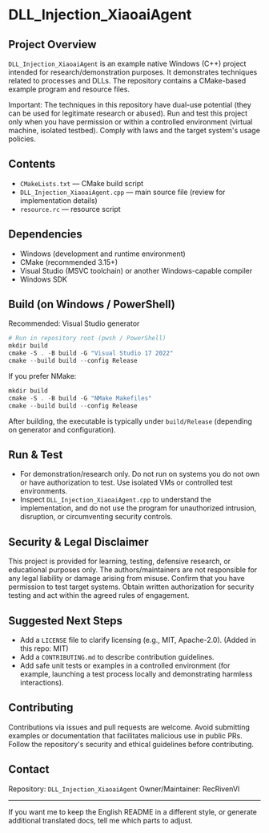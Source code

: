 # DLL_Injection_XiaoaiAgent

## Project Overview

`DLL_Injection_XiaoaiAgent` is an example native Windows (C++) project intended for research/demonstration purposes. It demonstrates techniques related to processes and DLLs. The repository contains a CMake-based example program and resource files.

Important: The techniques in this repository have dual-use potential (they can be used for legitimate research or abused). Run and test this project only when you have permission or within a controlled environment (virtual machine, isolated testbed). Comply with laws and the target system's usage policies.

## Contents

- `CMakeLists.txt` — CMake build script
- `DLL_Injection_XiaoaiAgent.cpp` — main source file (review for implementation details)
- `resource.rc` — resource script

## Dependencies

- Windows (development and runtime environment)
- CMake (recommended 3.15+)
- Visual Studio (MSVC toolchain) or another Windows-capable compiler
- Windows SDK

## Build (on Windows / PowerShell)

Recommended: Visual Studio generator

```powershell
# Run in repository root (pwsh / PowerShell)
mkdir build
cmake -S . -B build -G "Visual Studio 17 2022"
cmake --build build --config Release
```

If you prefer NMake:

```powershell
mkdir build
cmake -S . -B build -G "NMake Makefiles"
cmake --build build --config Release
```

After building, the executable is typically under `build/Release` (depending on generator and configuration).

## Run & Test

- For demonstration/research only. Do not run on systems you do not own or have authorization to test. Use isolated VMs or controlled test environments.
- Inspect `DLL_Injection_XiaoaiAgent.cpp` to understand the implementation, and do not use the program for unauthorized intrusion, disruption, or circumventing security controls.

## Security & Legal Disclaimer

This project is provided for learning, testing, defensive research, or educational purposes only. The authors/maintainers are not responsible for any legal liability or damage arising from misuse. Confirm that you have permission to test target systems. Obtain written authorization for security testing and act within the agreed rules of engagement.

## Suggested Next Steps

- Add a `LICENSE` file to clarify licensing (e.g., MIT, Apache-2.0). (Added in this repo: MIT)
- Add a `CONTRIBUTING.md` to describe contribution guidelines.
- Add safe unit tests or examples in a controlled environment (for example, launching a test process locally and demonstrating harmless interactions).

## Contributing

Contributions via issues and pull requests are welcome. Avoid submitting examples or documentation that facilitates malicious use in public PRs. Follow the repository's security and ethical guidelines before contributing.

## Contact

Repository: `DLL_Injection_XiaoaiAgent`
Owner/Maintainer: RecRivenVI

---

If you want me to keep the English README in a different style, or generate additional translated docs, tell me which parts to adjust.
